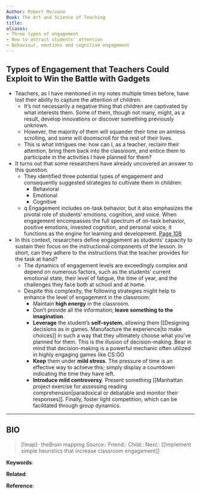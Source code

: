 ```yaml
---
Author: Robert Marzano
Book: The Art and Science of Teaching
title: 
aliases:
- Three types of engagement
- How to attract students' attention
- Behaviour, emotions and cognitive engagement
---
```

## Types of Engagement that Teachers Could Exploit to Win the Battle with Gadgets

- Teachers, as I have mentioned in my notes multiple times before, have lost their ability to capture the attention of children.
    - It’s not necessarily a negative thing that children are captivated by what interests them. Some of them, though not many, might, as a result, develop innovations or discover something previously unknown.
    - However, the majority of them will squander their time on aimless scrolling, and some will doomscroll for the rest of their lives.
    - This is what intrigues me: how can I, as a teacher, reclaim their attention, bring them back into the classroom, and entice them to participate in the activities I have planned for them?
- It turns out that some researchers have already uncovered an answer to this question.
    - They identified three potential types of engagement and consequently suggested strategies to cultivate them in children:
        - Behavioral
        - Emotional
        - Cognitive
    - q Engagement includes on-task behavior, but it also emphasizes the pivotal role of students’ emotions, cognition, and voice. When engagement encompasses the full spectrum of on-task behavior, positive emotions, invested cognition, and personal voice, it functions as the engine for learning and development. [Page 108](zotero://open-pdf/library/items/9TZHPDDQ?page=108&annotation=C3YMTTS6)
- In this context, researchers define engagement as students’ capacity to sustain their focus on the instructional components of the lesson. In short, can they adhere to the instructions that the teacher provides for the task at hand?
    - The dynamics of engagement levels are exceedingly complex and depend on numerous factors, such as the students’ current emotional state, their level of fatigue, the time of year, and the challenges they face both at school and at home.
    - Despite this complexity, the following strategies might help to enhance the level of engagement in the classroom:
        - Maintain **high energy** in the classroom.
        - Don’t provide all the information; **leave something to the imagination**.
        - **Leverage** the student’s **self-system**, allowing them [[Designing decisions as in games. Manufacture the experience|to make choices]] in such a way that they ultimately choose what you’ve planned for them. This is the illusion of decision-making. Bear in mind that decision-making is a powerful mechanic often utilized in highly engaging games like CS:GO
        - **Keep** them under **mild stress**. The pressure of time is an effective way to achieve this; simply display a countdown indicating the time they have left.
        - **Introduce mild controversy**. Present something [[Manhattan project exercise for assessing reading comprehension|paradoxical or debatable and monitor their responses]]. Finally, foster light competition, which can be facilitated through group dynamics.

***
## BIO
> [!map]- theBrain mapping
> Source::
> Friend::
> Child::
> Next:: [[Implement simple heuristics that increase classroom engagement]]

**Keywords**:

**Related**:

**Reference**: 